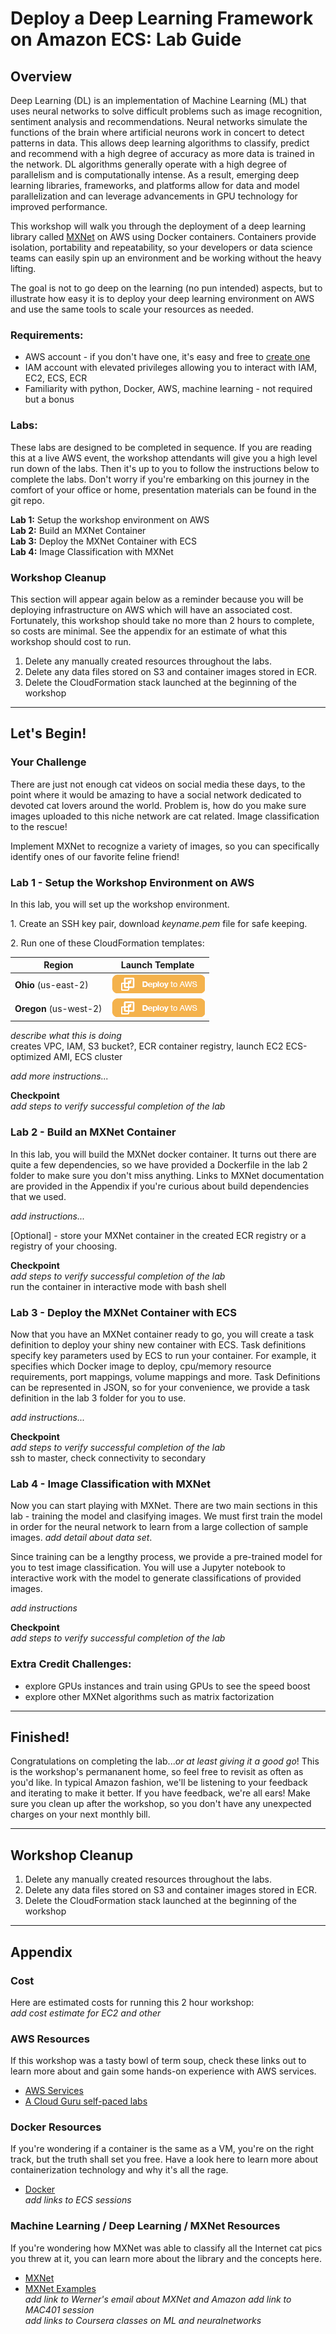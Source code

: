 # Deploy a Deep Learning Framework on Amazon ECS: Lab Guide
  
  
## Overview
Deep Learning (DL) is an implementation of Machine Learning (ML) that uses neural networks to solve difficult problems such as image recognition, sentiment analysis and recommendations.  Neural networks simulate the functions of the brain where artificial neurons work in concert to detect patterns in data.  This allows deep learning algorithms to classify, predict and recommend with a high degree of accuracy as more data is trained in the network.  DL algorithms generally operate with a high degree of parallelism and is computationally intense.  As a result, emerging deep learning libraries, frameworks, and platforms allow for data and model parallelization and can leverage advancements in GPU technology for improved performance.  

This workshop will walk you through the deployment of a deep learning library called [MXNet](http://mxnet.io) on AWS using Docker containers.  Containers provide isolation, portability and repeatability, so your developers or data science teams can easily spin up an environment and be working without the heavy lifting.  

The goal is not to go deep on the learning (no pun intended) aspects, but to illustrate how easy it is to deploy your deep learning environment on AWS and use the same tools to scale your resources as needed.  

### Requirements:  
* AWS account - if you don't have one, it's easy and free to [create one](https://aws.amazon.com/)
* IAM account with elevated privileges allowing you to interact with IAM, EC2, ECS, ECR
* Familiarity with python, Docker, AWS, machine learning - not required but a bonus

### Labs:  
These labs are designed to be completed in sequence.  If you are reading this at a live AWS event, the workshop attendants will give you a high level run down of the labs.  Then it's up to you to follow the instructions below to complete the labs.  Don't worry if you're embarking on this journey in the comfort of your office or home, presentation materials can be found in the git repo.

**Lab 1:** Setup the workshop environment on AWS  
**Lab 2:** Build an MXNet Container  
**Lab 3:** Deploy the MXNet Container with ECS  
**Lab 4:** Image Classification with MXNet  

### Workshop Cleanup
This section will appear again below as a reminder because you will be deploying infrastructure on AWS which will have an associated cost.  Fortunately, this workshop should take no more than 2 hours to complete, so costs are minimal.  See the appendix for an estimate of what this workshop should cost to run.    

1. Delete any manually created resources throughout the labs.
2. Delete any data files stored on S3 and container images stored in ECR.
3. Delete the CloudFormation stack launched at the beginning of the workshop
  
* * * 

## Let's Begin!  

### Your Challenge  
There are just not enough cat videos on social media these days, to the point where it would be amazing to have a social network dedicated to devoted cat lovers around the world.  Problem is, how do you make sure images uploaded to this niche network are cat related.  Image classification to the rescue!  

Implement MXNet to recognize a variety of images, so you can specifically identify ones of our favorite feline friend!   

### Lab 1 - Setup the Workshop Environment on AWS 
In this lab, you will set up the workshop environment.  

1\. Create an SSH key pair, download *keyname.pem* file for safe keeping.  

2\. Run one of these CloudFormation templates:  

Region | Launch Template
------------ | -------------  
**Ohio** (us-east-2) | [![Launch ECS Deep Learning Stack into Ohio with CloudFormation](/images/deploy-to-aws.png)](https://console.aws.amazon.com/cloudformation/home?region=us-east-2#/stacks/new?stackName=ecs-deep-learning-stack&templateURL=https://s3.amazonaws.com/BUCKET/TEMPLATE.YAML)  
**Oregon** (us-west-2) | [![Launch ECS Deep Learning Stack into Oregon with CloudFormation](/images/deploy-to-aws.png)](https://console.aws.amazon.com/cloudformation/home?region=us-east-1#/stacks/new?stackName=ecs-deep-learning-stack&templateURL=https://s3.amazonaws.com/BUCKET/TEMPLATE.YAML)  

*describe what this is doing*  
creates VPC, IAM, S3 bucket?, ECR container registry, launch EC2 ECS-optimized AMI, ECS cluster 

*add more instructions...*  

**Checkpoint**  
*add steps to verify successful completion of the lab*  

### Lab 2 - Build an MXNet Container  
In this lab, you will build the MXNet docker container.  It turns out there are quite a few dependencies, so we have provided a Dockerfile in the lab 2 folder to make sure you don't miss anything.  Links to MXNet documentation are provided in the Appendix if you're curious about build dependencies that we used.    

*add instructions...*  

[Optional] - store your MXNet container in the created ECR registry or a registry of your choosing.    


**Checkpoint**  
*add steps to verify successful completion of the lab*  
run the container in interactive mode with bash shell 

### Lab 3 - Deploy the MXNet Container with ECS  
Now that you have an MXNet container ready to go, you will create a task definition to deploy your shiny new container with ECS.  Task definitions specify key parameters used by ECS to run your container.  For example, it specifies which Docker image to deploy, cpu/memory resource requirements, port mappings, volume mappings and more.  Task Definitions can be represented in JSON, so for your convenience, we provide a task definition in the lab 3 folder for you to use.       

*add instructions...*

**Checkpoint**  
*add steps to verify successful completion of the lab*  
ssh to master, check connectivity to secondary

### Lab 4 - Image Classification with MXNet 
Now you can start playing with MXNet.  There are two main sections in this lab - training the model and clasifying images.  We must first train the model in order for the neural network to learn from a large collection of sample images.  *add detail about data set*.  

Since training can be a lengthy process, we provide a pre-trained model for you to test image classification.  You will use a Jupyter notebook to interactive work with the model to generate classifications of provided images.  

*add instructions*

**Checkpoint**  
*add steps to verify successful completion of the lab*  


### Extra Credit Challenges:
* explore GPUs instances and train using GPUs to see the speed boost
* explore other MXNet algorithms such as matrix factorization

* * *

## Finished!  
Congratulations on completing the lab...*or at least giving it a good go*!  This is the workshop's permananent home, so feel free to revisit as often as you'd like.  In typical Amazon fashion, we'll be listening to your feedback and iterating to make it better.  If you have feedback, we're all ears!  Make sure you clean up after the workshop, so you don't have any unexpected charges on your next monthly bill.  

* * *

## Workshop Cleanup

1. Delete any manually created resources throughout the labs.
2. Delete any data files stored on S3 and container images stored in ECR.
3. Delete the CloudFormation stack launched at the beginning of the workshop


* * *

## Appendix

### Cost  
Here are estimated costs for running this 2 hour workshop:   
*add cost estimate for EC2 and other*  

### AWS Resources
If this workshop was a tasty bowl of term soup, check these links out to learn more about and gain some hands-on experience with AWS services.  
-  [AWS Services](https://aws.amazon.com/)  
- [A Cloud Guru self-paced labs](https://acloud.guru/courses)  

### Docker Resources
If you're wondering if a container is the same as a VM, you're on the right track, but the truth shall set you free.  Have a look here to learn more about containerization technology and why it's all the rage.  
- [Docker](https://www.docker.com/)  
*add links to ECS sessions*  

### Machine Learning / Deep Learning / MXNet Resources 
If you're wondering how MXNet was able to classify all the Internet cat pics you threw at it, you can learn more about the library and the concepts here.  
- [MXNet](http://mxnet.io/)  
- [MXNet Examples](http://mxnet.io/tutorials/index.html)  
*add link to Werner's email about MXNet and Amazon*
*add link to MAC401 session*  
*add links to Coursera classes on ML and neuralnetworks*  

